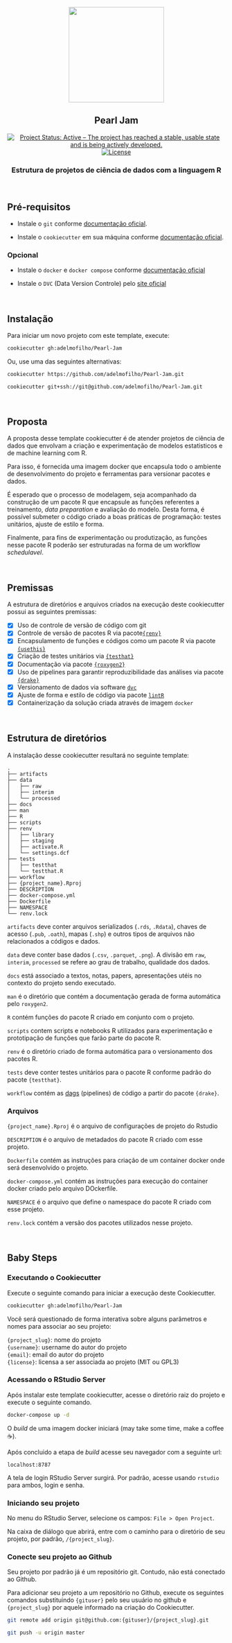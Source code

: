 <p align="center"><img src="https://vignette.wikia.nocookie.net/jjba/images/4/49/PearlJam_KeyArt.png/revision/latest?cb=20160603183904" align="center" height=220/>
</p>

<h2 align="center">Pearl Jam</h2>

<p align="center">
<a href="http://www.repostatus.org/#active"><img alt="Project Status: Active – The project has reached a stable, usable state and is being actively developed." src="https://www.repostatus.org/badges/latest/active.svg"></a>
<a href="https://www.gnu.org/licenses/gpl-3.0"><img alt="License" src="https://img.shields.io/badge/License-GPLv3-blue.svg"></a>

<br>

<h3 align="center">Estrutura de projetos de ciência de dados com a linguagem R</h3>

<br>

## Pré-requisitos

- Instale o `git` conforme [documentação oficial](https://git-scm.com/downloads).

- Instale o `cookiecutter` em sua máquina conforme [documentação oficial](https://cookiecutter.readthedocs.io/en/1.7.0/installation.html).

### Opcional

- Instale o `docker` e `docker compose` conforme [documentação oficial](https://docs.docker.com/compose/install/)

- Instale o `DVC` (Data Version Controle) pelo [site oficial](https://dvc.org/)

<br>

## Instalação

Para iniciar um novo projeto com este template, execute:

```sh
cookiecutter gh:adelmofilho/Pearl-Jam
```

Ou, use uma das seguintes alternativas:

```sh
cookiecutter https://github.com/adelmofilho/Pearl-Jam.git

cookiecutter git+ssh://git@github.com/adelmofilho/Pearl-Jam.git
```
<br>

## Proposta

A proposta desse template cookiecutter é de atender projetos de ciência de dados que envolvam a criação e experimentação de modelos estatisticos e de machine learning com R.

Para isso, é fornecida uma imagem docker que encapsula todo o ambiente de desenvolvimento do projeto e ferramentas para versionar pacotes e dados.

É esperado que o processo de modelagem, seja acompanhado da construção de um pacote R que encapsule as funções referentes a treinamento, *data preparation* e avaliação do modelo. Desta forma, é possível submeter o código criado a boas práticas de programação: testes unitários, ajuste de estilo e forma.

Finalmente, para fins de experimentação ou produtização, as funções nesse pacote R poderão ser estruturadas na forma de um workflow *schedulavel*.

<br>

## Premissas

A estrutura de diretórios e arquivos criados na execução deste cookiecutter possui as seguintes premissas:

- [x] Uso de controle de versão de código com git
- [x] Controle de versão de pacotes R via pacote[`{renv}`](https://rstudio.github.io/renv/articles/renv.html)
- [x] Encapsulamento de funções e códigos como um pacote R via pacote [`{usethis}`](https://usethis.r-lib.org/)
- [x] Criação de testes unitários via [`{testhat}`](https://testthat.r-lib.org/)
- [x] Documentação via pacote [`{roxygen2}`](https://cran.r-project.org/web/packages/roxygen2/vignettes/roxygen2.html)
- [x] Uso de pipelines para garantir reproduzibilidade das análises via pacote [`{drake}`](https://docs.ropensci.org/drake/)
- [x] Versionamento de dados via software [`dvc`](https://dvc.org/)
- [x] Ajuste de forma e estilo de código via pacote [`lintR`](https://github.com/jimhester/lintr)
- [x] Containerização da solução criada através de imagem `docker`

<br>

## Estrutura de diretórios

A instalação desse cookiecutter resultará no seguinte template:

```
.
├── artifacts
├── data
│   ├── raw
│   ├── interim
│   └── processed
├── docs
├── man
├── R
├── scripts
├── renv
│   ├── library
│   ├── staging
│   ├── activate.R
│   └── settings.dcf
├── tests
│   ├── testthat
│   └── testthat.R
├── workflow
├── {project_name}.Rproj
├── DESCRIPTION
├── docker-compose.yml
├── Dockerfile
├── NAMESPACE
└── renv.lock
```

`artifacts` deve conter arquivos serializados (`.rds`, `.Rdata`), chaves de acesso (`.pub`, `.oath`), mapas (`.shp`) e outros tipos de arquivos não relacionados a códigos e dados.

`data` deve conter base dados (`.csv`, `.parquet`, `.png`). A divisão em `raw`, `interim`, `processed` se refere ao grau de trabalho, qualidade dos dados.

`docs` está associado a textos, notas, papers, apresentações utéis no contexto do projeto sendo executado.

`man` é o diretório que contém a documentação gerada de forma automática pelo `roxygen2`.

`R` contém funções do pacote R criado em conjunto com o projeto.

`scripts` contem scripts e notebooks R utilizados para experimentação e prototipação de funções que farão parte do pacote R.

`renv` é o diretório criado de forma automática para o versionamento dos pacotes R.

`tests` deve conter testes unitários para o pacote R conforme padrão do pacote `{testthat}`.

`workflow` contém as [dags](https://en.wikipedia.org/wiki/Directed_acyclic_graph) (pipelines) de código a partir do pacote `{drake}`.

### Arquivos

`{project_name}.Rproj` é o arquivo de configurações de projeto do Rstudio

`DESCRIPTION` é o arquivo de metadados do pacote R criado com esse projeto.

`Dockerfile` contém as instruções para criação de um container docker onde será desenvolvido o projeto.

`docker-compose.yml` contém as instruções para execução do container docker criado pelo arquivo DOckerfile.

`NAMESPACE` é o arquivo que define o namespace do pacote R criado com esse projeto.

`renv.lock` contém a versão dos pacotes utilizados nesse projeto.

<br>

## Baby Steps

### Executando o Cookiecutter

Execute o seguinte comando para iniciar a execução deste Cookiecutter.

```sh
cookiecutter gh:adelmofilho/Pearl-Jam
```

Você será questionado de forma interativa sobre alguns parâmetros e nomes para associar ao seu projeto:

`{project_slug}`: nome do projeto  
`{username}`: username do autor do projeto  
`{email}`: email do autor do projeto  
`{license}`: licensa a ser associada ao projeto (MIT ou GPL3)  

### Acessando o RStudio Server

Após instalar este template cookiecutter, acesse o diretório raiz do projeto e execute o seguinte comando.

```sh
docker-compose up -d
```

O *build* de uma imagem docker iniciará (may take some time, make a coffee :coffee:).

Após concluido a etapa de *build* acesse seu navegador com a seguinte url:

`localhost:8787`

A tela de login RStudio Server surgirá. Por padrão, acesse usando `rstudio` para ambos, login e senha.

### Iniciando seu projeto

No menu do RStudio Server, selecione os campos: `File > Open Project`.

Na caixa de diálogo que abrirá, entre com o caminho para o diretório de seu projeto, por padrão, `/{project_slug}`.

### Conecte seu projeto ao Github

Seu projeto por padrão já é um repositório git. Contudo, não está conectado ao Github. 

Para adicionar seu projeto a um repositório no Github, execute os seguintes comandos substituindo `{gituser}` pelo seu usuário no github e `{project_slug}` por aquele informado na criação do Cookiecutter.

```sh
git remote add origin git@github.com:{gituser}/{project_slug}.git
```

```sh
git push -u origin master
```